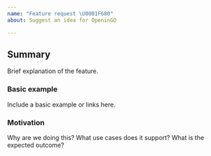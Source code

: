 ```yaml
---
name: "Feature request \U0001F680"
about: Suggest an idea for OpeninGO

---
```


## Summary

Brief explanation of the feature.

### Basic example

Include a basic example or links here.

### Motivation

Why are we doing this? What use cases does it support? What is the expected outcome?

